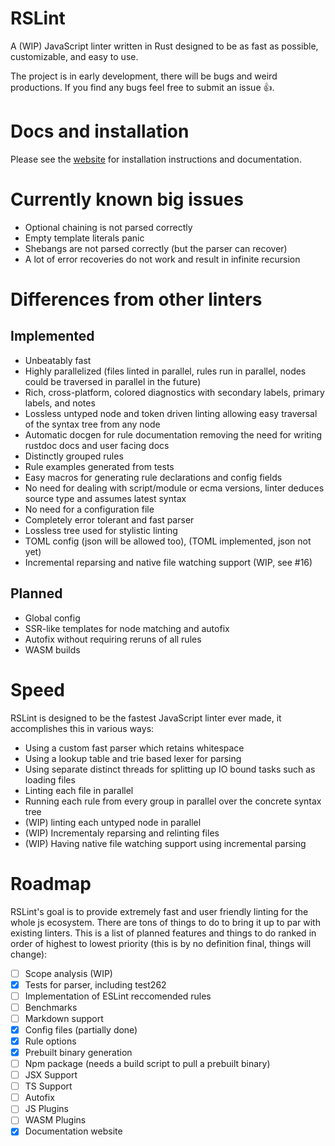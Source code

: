 # RSLint

A (WIP) JavaScript linter written in Rust designed to be as fast as possible, customizable, and easy to use.

The project is in early development, there will be bugs and weird productions. If you find any bugs feel free to submit an issue 👍.

# Docs and installation

Please see the [website](https://rdambrosio016.github.io/RSLint/) for installation instructions and documentation.

# Currently known big issues

- Optional chaining is not parsed correctly
- Empty template literals panic
- Shebangs are not parsed correctly (but the parser can recover)
- A lot of error recoveries do not work and result in infinite recursion

# Differences from other linters

## Implemented

- Unbeatably fast
- Highly parallelized (files linted in parallel, rules run in parallel, nodes could be traversed in parallel in the future)
- Rich, cross-platform, colored diagnostics with secondary labels, primary labels, and notes
- Lossless untyped node and token driven linting allowing easy traversal of the syntax tree from any node
- Automatic docgen for rule documentation removing the need for writing rustdoc docs and user facing docs
- Distinctly grouped rules
- Rule examples generated from tests
- Easy macros for generating rule declarations and config fields
- No need for dealing with script/module or ecma versions, linter deduces source type and assumes latest syntax
- No need for a configuration file
- Completely error tolerant and fast parser
- Lossless tree used for stylistic linting
- TOML config (json will be allowed too), (TOML implemented, json not yet)
- Incremental reparsing and native file watching support (WIP, see #16)

## Planned

- Global config
- SSR-like templates for node matching and autofix
- Autofix without requiring reruns of all rules
- WASM builds

# Speed

RSLint is designed to be the fastest JavaScript linter ever made, it accomplishes this in various ways:

- Using a custom fast parser which retains whitespace
- Using a lookup table and trie based lexer for parsing
- Using separate distinct threads for splitting up IO bound tasks such as loading files
- Linting each file in parallel
- Running each rule from every group in parallel over the concrete syntax tree
- (WIP) linting each untyped node in parallel
- (WIP) Incrementaly reparsing and relinting files
- (WIP) Having native file watching support using incremental parsing

# Roadmap

RSLint's goal is to provide extremely fast and user friendly linting for the whole js ecosystem. There are tons of things to do to bring it up to par with existing linters. This is a list of planned features and things to do ranked in order of highest to lowest priority (this is by no definition final, things will change):

- [ ] Scope analysis (WIP)
- [x] Tests for parser, including test262
- [ ] Implementation of ESLint reccomended rules
- [ ] Benchmarks
- [ ] Markdown support
- [x] Config files (partially done)
- [x] Rule options
- [x] Prebuilt binary generation
- [ ] Npm package (needs a build script to pull a prebuilt binary)
- [ ] JSX Support
- [ ] TS Support
- [ ] Autofix
- [ ] JS Plugins
- [ ] WASM Plugins
- [x] Documentation website
